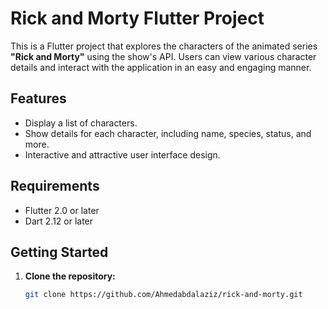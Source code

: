 # Rick and Morty Flutter Project

This is a Flutter project that explores the characters of the animated series **"Rick and Morty"** using the show's API. Users can view various character details and interact with the application in an easy and engaging manner.

## Features
- Display a list of characters.
- Show details for each character, including name, species, status, and more.
- Interactive and attractive user interface design.

## Requirements
- Flutter 2.0 or later
- Dart 2.12 or later

## Getting Started
1. **Clone the repository:**
   ```bash
   git clone https://github.com/Ahmedabdalaziz/rick-and-morty.git
